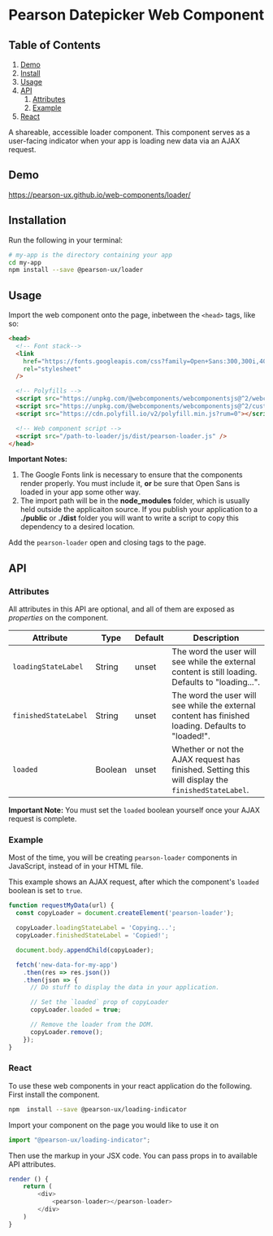 # Pearson Datepicker Web Component

## Table of Contents

1. [Demo](#demo)
2. [Install](#install)
3. [Usage](#usage)
4. [API](#api)
   1. [Attributes](#api-attributes)
   2. [Example](#api-example)
5. [React](#react)

A shareable, accessible loader component. This component serves as a user-facing indicator when your app is loading new data via an AJAX request.

<a name="demo"></a>

## Demo

https://pearson-ux.github.io/web-components/loader/

<a name="install"></a>

## Installation

Run the following in your terminal:

```bash
# my-app is the directory containing your app
cd my-app
npm install --save @pearson-ux/loader
```

<a name="usage"></a>

## Usage

Import the web component onto the page, inbetween the `<head>` tags, like so:

```html
<head>
  <!-- Font stack-->
  <link
    href="https://fonts.googleapis.com/css?family=Open+Sans:300,300i,400,400i,600,600i"
    rel="stylesheet"
  />

  <!-- Polyfills -->
  <script src="https://unpkg.com/@webcomponents/webcomponentsjs@^2/webcomponents-loader.js"></script>
  <script src="https://unpkg.com/@webcomponents/webcomponentsjs@^2/custom-elements-es5-adapter.js"></script>
  <script src="https://cdn.polyfill.io/v2/polyfill.min.js?rum=0"></script>

  <!-- Web component script -->
  <script src="/path-to-loader/js/dist/pearson-loader.js" />
</head>
```

**Important Notes:**

1. The Google Fonts link is necessary to ensure that the components render properly. You must include it, **or** be sure that Open Sans is loaded in your app some other way.
2. The import path will be in the **node_modules** folder, which is usually held outside the applicaiton source. If you publish your application to a **./public** or **./dist** folder you will want to write a script to copy this dependency to a desired location.

Add the `pearson-loader` open and closing tags to the page.

<a name="api"></a>

## API

<a name="api-attributes"></a>

### Attributes

All attributes in this API are optional, and all of them are exposed as _properties_ on the component.

| Attribute            | Type    | Default | Description                                                                                        |
| -------------------- | ------- | ------- | -------------------------------------------------------------------------------------------------- |
| `loadingStateLabel`  | String  | unset   | The word the user will see while the external content is still loading. Defaults to "loading...".  |
| `finishedStateLabel` | String  | unset   | The word the user will see while the external content has finished loading. Defaults to "loaded!". |
| `loaded`             | Boolean | unset   | Whether or not the AJAX request has finished. Setting this will display the `finishedStateLabel`.  |

**Important Note:** You must set the `loaded` boolean yourself once your AJAX request is complete.

<a name="api-example"></a>

### Example

Most of the time, you will be creating `pearson-loader` components in JavaScript, instead of in your HTML file.

This example shows an AJAX request, after which the component's `loaded` boolean is set to `true`.

```js
function requestMyData(url) {
  const copyLoader = document.createElement('pearson-loader');

  copyLoader.loadingStateLabel = 'Copying...';
  copyLoader.finishedStateLabel = 'Copied!';

  document.body.appendChild(copyLoader);

  fetch('new-data-for-my-app')
    .then(res => res.json())
    .then(json => {
      // Do stuff to display the data in your application.

      // Set the `loaded` prop of copyLoader
      copyLoader.loaded = true;

      // Remove the loader from the DOM.
      copyLoader.remove();
    });
}
```

<a name="react"></a>

### React
To use these web components in your react application do the following.
First install the component.

```bash
npm  install --save @pearson-ux/loading-indicator
```

Import your component on the page you would like to use it on

```js
import "@pearson-ux/loading-indicator";
```
Then use the markup in your JSX code.  You can pass props in to available API attributes.

```js
render () {
	return (
		<div>
			<pearson-loader></pearson-loader>
		</div>
	)
}
```

